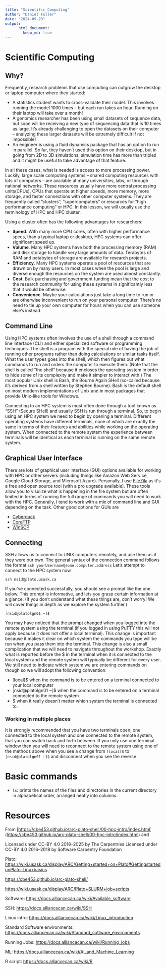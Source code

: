 ```yaml
---
title: "Scientific Computing"
author: "Daniel Fuller"
date: "2024-09-23"
output:
      html_document:
        keep_md: true
---
```


# Scientific Computing

## Why?

Frequently, research problems that use computing can outgrow the desktop or laptop computer where they started:

* A statistics student wants to cross-validate their model. This involves running the model 1000 times – but each run takes an hour. Running on their laptop will take over a month!
* A genomics researcher has been using small datasets of sequence data, but soon will be receiving a new type of sequencing data that is 10 times as large. It’s already challenging to open the datasets on their computer – analyzing these larger datasets will be extremely difficult if not impossible!
* An engineer is using a fluid dynamics package that has an option to run in parallel. So far, they haven’t used this option on their desktop, but in going from 2D to 3D simulations, simulation time has more than tripled and it might be useful to take advantage of that feature.

In all these cases, what is needed is access to more processing power. Luckily, large scale computing systems – shared computing resources with lots of computers – are available at many universities, labs, or through national networks. These resources usually have more central processing units(CPUs), CPUs that operate at higher speeds, more memory, more storage, and faster connections with other computer systems. They are frequently called “clusters”, “supercomputers” or resources for “high performance computing” or HPC. In this lesson, we will usually use the terminology of HPC and HPC cluster.

Using a cluster often has the following advantages for researchers:

* __Speed__. With many more CPU cores, often with higher performance specs, than a typical laptop or desktop, HPC systems can offer significant speed up.
* __Volume__. Many HPC systems have both the processing memory (RAM) and disk storage to handle very large amounts of data. Terabytes of RAM and petabytes of storage are available for research projects.
* __Efficiency__. Many HPC systems operate a pool of resources that are drawn on by many users. In most cases when the pool is large and diverse enough the resources on the system are used almost constantly.
* __Cost__. Bulk purchasing and government funding mean that the cost to the research community for using these systems in significantly less that it would be otherwise.
* __Convenience__. Maybe your calculations just take a long time to run or are otherwise inconvenient to run on your personal computer. There’s no need to tie up your own computer for hours when you can use someone else’s instead.

## Command Line

Using HPC systems often involves the use of a shell through a command line interface (CLI) and either specialized software or programming techniques. The shell is a program with the special role of having the job of running other programs rather than doing calculations or similar tasks itself. What the user types goes into the shell, which then figures out what commands to run and orders the computer to execute them. (Note that the shell is called “the shell” because it encloses the operating system in order to hide some of its complexity and make it simpler to interact with.) The most popular Unix shell is Bash, the Bourne Again SHell (so-called because it’s derived from a shell written by Stephen Bourne). Bash is the default shell on most modern implementations of Unix and in most packages that provide Unix-like tools for Windows.

Connecting to an HPC system is most often done through a tool known as “SSH” (Secure SHell) and usually SSH is run through a terminal. So, to begin using an HPC system we need to begin by opening a terminal. Different operating systems have different terminals, none of which are exactly the same in terms of their features and abilities while working on the operating system. When connected to the remote system the experience between terminals will be identical as each terminal is running on the same remote system.

## Graphical User Interface

There are lots of graphical user interface (GUI) options available for working with HPC or other servers (including things like Amazon Web Service, Google Cloud Storage, and Microsoft Azure). Personally, I use [FileZila](https://filezilla-project.org/) as it's a free and open source tool (with a pro upgrade available). These tools allow you to visulize what is happening in the file system but are often limited in terms of running the full range of commands you will need to work with the HPC. Generally, I tend to work with a mix of command line and GUI depending on the task. Other good options for GUIs are

* [Cyberduck](https://cyberduck.io/) 
* [CoreFTP](https://www.coreftp.com/)
* [WinSCP](https://winscp.net/eng/index.php)

## Connecting

SSH allows us to connect to UNIX computers remotely, and use them as if they were our own. The general syntax of the connection command follows the format `ssh yourUsername@some.computer.address` Let’s attempt to connect to the HPC system now

```{}
ssh nsid@plato.usask.ca
```

If you’ve connected successfully, you should see a prompt like the one below. This prompt is informative, and lets you grasp certain information at a glance. (If you don’t understand what these things are, don’t worry! We will cover things in depth as we explore the system further.)

```{}
[nsid@platolgn01 ~]$ 
```

You may have noticed that the prompt changed when you logged into the remote system using the terminal (if you logged in using PuTTY this will not apply because it does not offer a local terminal). This change is important because it makes it clear on which system the commands you type will be run when you pass them into the terminal. This change is also a small complication that we will need to navigate throughout the workshop. Exactly what is reported before the $ in the terminal when it is connected to the local system and the remote system will typically be different for every user. We still need to indicate which system we are entering commands on though so we will adopt the following convention:

* [local]$ when the command is to be entered on a terminal connected to your local computer
* [nsid@platolgn01 ~]$ when the command is to be entered on a terminal connected to the remote system
* $ when it really doesn’t matter which system the terminal is connected to.

### Working in multiple places

It is strongly recommended that you have two terminals open, one connected to the local system and one connected to the remote system, that you can switch back and forth between. If you only use one terminal window then you will need to reconnect to the remote system using one of the methods above when you see a change from `[local]$` to `[nsid@platolgn01 ~]$` and disconnect when you see the reverse.

# Basic commands

* `ls`: prints the names of the files and directories in the current directory in alphabetical order, arranged neatly into columns.


# Resources

From [https://cbe453.github.io/arc-plato-shell/00-hpc-intro/index.html](https://cbe453.github.io/arc-plato-shell/00-hpc-intro/index.html) and 

Licensed under CC-BY 4.0 2018–2025 by The Carpentries
Licensed under CC-BY 4.0 2016–2018 by Software Carpentry Foundation

Plato: https://wiki.usask.ca/display/ARC/Getting+started+on+Plato#GettingstartedonPlato-Linuxbasics

https://cbe453.github.io/arc-plato-shell/

https://wiki.usask.ca/display/ARC/Plato+SLURM+job+scripts

Software: https://docs.alliancecan.ca/wiki/Available_software

SSH: https://docs.alliancecan.ca/wiki/SSH

Linux intro: https://docs.alliancecan.ca/wiki/Linux_introduction

Standard Software environments: https://docs.alliancecan.ca/wiki/Standard_software_environments

Running Jobs: https://docs.alliancecan.ca/wiki/Running_jobs

ML: https://docs.alliancecan.ca/wiki/AI_and_Machine_Learning

R script: https://docs.alliancecan.ca/wiki/R
